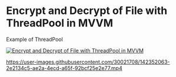 # Encrypt and Decrypt of File with ThreadPool in MVVM


Example of ThreadPool



[![Encrypt and Decrypt of File with ThreadPool in MVVM](https://img.youtube.com/vi/fVsdEIxzr0c.jpg)](http://www.youtube.com/watch?v=fVsdEIxzr0c)

https://user-images.githubusercontent.com/30021708/142352063-2e2134c5-ae2a-4ecd-a65f-92bcf25e2e77.mp4

